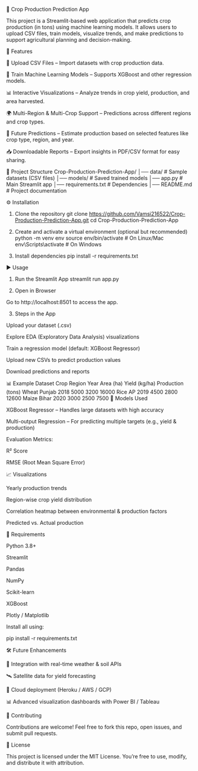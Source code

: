 🌾 Crop Production Prediction App

This project is a Streamlit-based web application that predicts crop production (in tons) using machine learning models.
It allows users to upload CSV files, train models, visualize trends, and make predictions to support agricultural planning and decision-making.

🚀 Features

📂 Upload CSV Files – Import datasets with crop production data.

🧠 Train Machine Learning Models – Supports XGBoost and other regression models.

📊 Interactive Visualizations – Analyze trends in crop yield, production, and area harvested.

🌍 Multi-Region & Multi-Crop Support – Predictions across different regions and crop types.

🔮 Future Predictions – Estimate production based on selected features like crop type, region, and year.

📥 Downloadable Reports – Export insights in PDF/CSV format for easy sharing.

📂 Project Structure
Crop-Production-Prediction-App/
│── data/                 # Sample datasets (CSV files)
│── models/               # Saved trained models
│── app.py                # Main Streamlit app
│── requirements.txt      # Dependencies
│── README.md             # Project documentation

⚙️ Installation
1. Clone the repository
git clone https://github.com/Vamsi216522/Crop-Production-Prediction-App.git
cd Crop-Production-Prediction-App

2. Create and activate a virtual environment (optional but recommended)
python -m venv env
source env/bin/activate     # On Linux/Mac
env\Scripts\activate        # On Windows

3. Install dependencies
pip install -r requirements.txt

▶️ Usage
1. Run the Streamlit App
streamlit run app.py

2. Open in Browser

Go to http://localhost:8501
 to access the app.

3. Steps in the App

Upload your dataset (.csv)

Explore EDA (Exploratory Data Analysis) visualizations

Train a regression model (default: XGBoost Regressor)

Upload new CSVs to predict production values

Download predictions and reports

📊 Example Dataset
Crop	Region	Year	Area (ha)	Yield (kg/ha)	Production (tons)
Wheat	Punjab	2018	5000	3200	16000
Rice	AP	2019	4500	2800	12600
Maize	Bihar	2020	3000	2500	7500
🧪 Models Used

XGBoost Regressor – Handles large datasets with high accuracy

Multi-output Regression – For predicting multiple targets (e.g., yield & production)

Evaluation Metrics:

R² Score

RMSE (Root Mean Square Error)

📈 Visualizations

Yearly production trends

Region-wise crop yield distribution

Correlation heatmap between environmental & production factors

Predicted vs. Actual production

📌 Requirements

Python 3.8+

Streamlit

Pandas

NumPy

Scikit-learn

XGBoost

Plotly / Matplotlib

Install all using:

pip install -r requirements.txt

🛠️ Future Enhancements

🌱 Integration with real-time weather & soil APIs

🛰️ Satellite data for yield forecasting

📡 Cloud deployment (Heroku / AWS / GCP)

📊 Advanced visualization dashboards with Power BI / Tableau

🤝 Contributing

Contributions are welcome!
Feel free to fork this repo, open issues, and submit pull requests.

📜 License

This project is licensed under the MIT License.
You’re free to use, modify, and distribute it with attribution.
